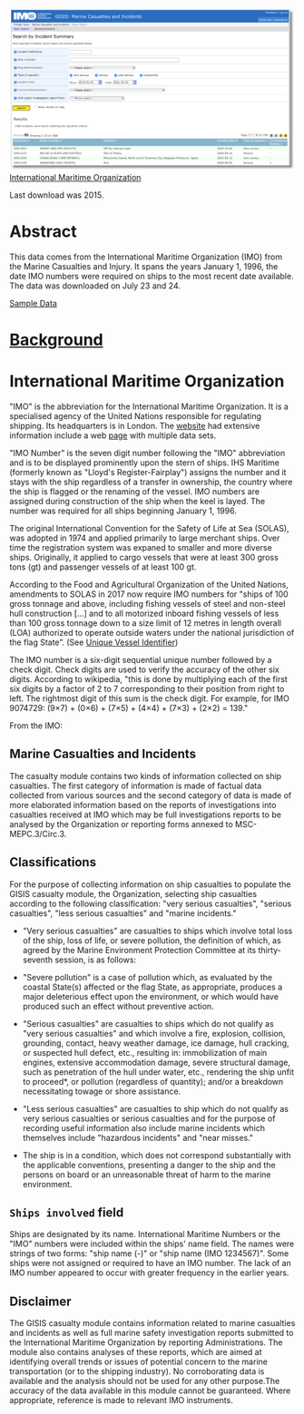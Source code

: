 ![imo_marine_casualties_portal.png](img/imo_marine_casualties_portal.png)
[International Maritime Organization](https://gisis.imo.org/Public/MCI/Search.aspx)

Last download was 2015.

# Abstract

This data comes from the International Maritime Organization (IMO) from the Marine Casualties and Injury.  It spans the years January 1, 1996, the date IMO numbers were required on ships to the most recent date available.  The data was downloaded on July 23 and 24.


[Sample Data](data/raw/IMO-20210723-08105484.csv)

# [Background](#background)

# International Maritime Organization

"IMO" is the abbreviation for the International Maritime Organization.  It is a specialised agency of the United Nations responsible for regulating shipping. Its headquarters is in London.  The [website](http://www.imo.org/EN/Pages/Default.aspx) had extensive information include a web [page](https://gisis.imo.org/Public/Default.aspx) with multiple data sets.  

"IMO Number" is the seven digit number following the "IMO" abbreviation and is to be displayed prominently upon the stern of ships.  IHS Maritime (formerly known as "Lloyd's Register-Fairplay") assigns the number and it stays with the ship regardless of a transfer in ownership, the country where the ship is flagged or the renaming of the vessel.  IMO numbers are assigned during construction of the ship when the keel is layed. The number was required for all ships beginning January 1, 1996.

The original International Convention for the Safety of Life at Sea (SOLAS), was adopted in 1974 and applied primarily to large merchant ships.  Over time the registration system was expaned to smaller and more diverse ships.  Originally, it applied to cargo vessels that were at least 300 gross tons (gt) and passenger vessels of at least 100 gt.

According to the Food and Agricultural Organization of the United Nations, amendments to SOLAS in 2017 now require IMO numbers for "ships of 100 gross tonnage and above, including fishing vessels of steel and non-steel hull construction […] and to all motorized inboard fishing vessels of less than 100 gross tonnage down to a size limit of 12 metres in length overall (LOA) authorized to operate outside waters under the national jurisdiction of the flag State”. (See [Unique Vessel Identifier](http://www.fao.org/global-record/background/unique-vessel-identifier/en/))

The IMO number is a six-digit sequential unique number followed by a check digit. Check digits are used to verify the accuracy of the other six digits. According to wikipedia, "this is done by multiplying each of the first six digits by a factor of 2 to 7 corresponding to their position from right to left. The rightmost digit of this sum is the check digit. For example, for IMO 9074729: (9×7) + (0×6) + (7×5) + (4×4) + (7×3) + (2×2) = 139."

From the IMO:

## Marine Casualties and Incidents

The casualty module contains two kinds of information collected on ship casualties. The first category of information is made of factual data collected from various sources and the second category of data is made of more elaborated information based on the reports of investigations into casualties received at IMO which may be full investigations reports to be analysed by the Organization or reporting forms annexed to MSC-MEPC.3/Circ.3.

## Classifications

For the purpose of collecting information on ship casualties to populate the GISIS casualty module, the Organization, selecting ship casualties according to the following classification: "very serious casualties", "serious casualties", "less serious casualties" and "marine incidents."

- "Very serious casualties" are casualties to ships which involve total loss of the ship, loss of life, or severe pollution, the definition of which, as agreed by the Marine Environment Protection Committee at its thirty-seventh session, is as follows:

 - "Severe pollution" is a case of pollution which, as evaluated by the coastal State(s) affected or the flag State, as appropriate, produces a major deleterious effect upon the environment, or which would have produced such an effect without preventive action.

- "Serious casualties" are casualties to ships which do not qualify as "very serious casualties" and which involve a fire, explosion, collision, grounding, contact, heavy weather damage, ice damage, hull cracking, or suspected hull defect, etc., resulting in:
immobilization of main engines, extensive accommodation damage, severe structural damage, such as penetration of the hull under water, etc., rendering the ship unfit to proceed*, or pollution (regardless of quantity); and/or a breakdown necessitating towage or shore assistance.

- "Less serious casualties" are casualties to ship which do not qualify as very serious casualties or serious casualties and for the purpose of recording useful information also include marine incidents which themselves include "hazardous incidents" and "near misses."

* The ship is in a condition, which does not correspond substantially with the applicable conventions, presenting a danger to the ship and the persons on board or an unreasonable threat of harm to the marine environment.

## `Ships involved` field

Ships are designated by its name.  International Maritime Numbers or the "IMO" numbers were included within the ships' name field.  The names were strings of two forms: "ship name (-)" or "ship name (IMO 1234567)". Some ships were not assigned or required to have an IMO number.  The lack of an IMO number appeared to occur with greater frequency in the earlier years. 

## Disclaimer

The GISIS casualty module contains information related to marine casualties and incidents as well as full marine safety investigation reports submitted to the International Maritime Organization by reporting Administrations. The module also contains analyses of these reports, which are aimed at identifying overall trends or issues of potential concern to the marine transportation (or to the shipping industry). No corroborating data is available and the analysis should not be used for any other purpose.The accuracy of the data available in this module cannot be guaranteed. Where appropriate, reference is made to relevant IMO instruments.
